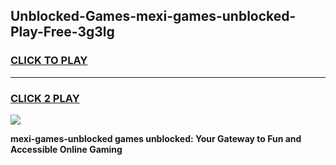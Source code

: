 
## Unblocked-Games-mexi-games-unblocked-Play-Free-3g3lg
<h3>
<a href="https://premium76.site?title=mexi-games-unblocked&ref=17A">CLICK TO PLAY</a></h3>
<hr>

<h3>
<a href="https://premium76.site?title=mexi-games-unblocked&ref=17A">CLICK 2 PLAY</a>
  
</h3>

<a href="https://premium76.site?title=mexi-games-unblocked&ref=17A"><img src="https://clearcache.store/games.png"></a>


**mexi-games-unblocked games unblocked: Your Gateway to Fun and Accessible Online Gaming**
